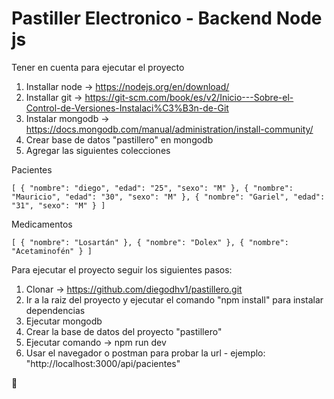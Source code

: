 # Pastiller Electronico - Backend Node js

Tener en cuenta para ejecutar el proyecto

1. Installar node -> https://nodejs.org/en/download/
2. Installar git -> https://git-scm.com/book/es/v2/Inicio---Sobre-el-Control-de-Versiones-Instalaci%C3%B3n-de-Git
3. Instalar mongodb -> https://docs.mongodb.com/manual/administration/install-community/
4. Crear base de datos "pastillero" en mongodb
5. Agregar las siguientes colecciones

Pacientes

``
[
  {
    "nombre": "diego",
    "edad": "25",
    "sexo": "M"
  },
  {
    "nombre": "Mauricio",
    "edad": "30",
    "sexo": "M"
  },
  {
    "nombre": "Gariel",
    "edad": "31",
    "sexo": "M"
  }
]
``

Medicamentos

``[
  {
    "nombre": "Losartán"
  },
  {
    "nombre": "Dolex"
  },
  {
    "nombre": "Acetaminofén"
  }
]
``

Para ejecutar el proyecto seguir los siguientes pasos:

1. Clonar -> https://github.com/diegodhv1/pastillero.git
2. Ir a la raiz del proyecto y ejecutar el comando "npm install" para instalar dependencias
3. Ejecutar mongodb
4. Crear la base de datos del proyecto "pastillero"
4. Ejecutar comando -> npm run dev
5. Usar el navegador o postman para probar la url - ejemplo: "http://localhost:3000/api/pacientes"

:tada:

